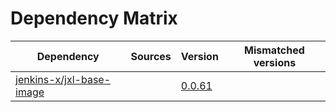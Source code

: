 # Dependency Matrix

Dependency | Sources | Version | Mismatched versions
---------- | ------- | ------- | -------------------
[jenkins-x/jxl-base-image](https://github.com/jenkins-x/jxl-base-image) |  | [0.0.61]() | 
